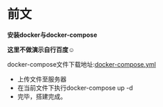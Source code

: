 # 前文

**安装docker与docker-compose**

**这里不做演示自行百度☺**

docker-compose文件下载地址:[docker-compose.yml](https://article-picture-resource-1300779066.cos.ap-chengdu.myqcloud.com/resource/solo%E5%8D%9A%E5%AE%A2/docker-compose.yml)

- 上传文件至服务器
- 在当前文件下执行docker-compose up -d
- 完毕，搭建完成。

